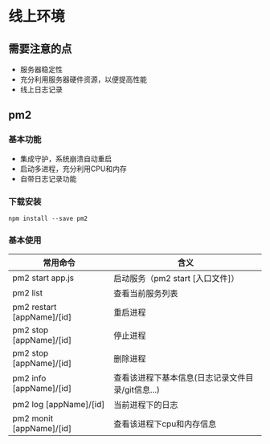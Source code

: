 # 线上环境

## 需要注意的点

- 服务器稳定性
- 充分利用服务器硬件资源，以便提高性能
- 线上日志记录

## pm2

### 基本功能

- 集成守护，系统崩溃自动重启
- 启动多进程，充分利用CPU和内存
- 自带日志记录功能

### 下载安装

`npm install --save pm2`

### 基本使用

常用命令  |	含义
---|---
pm2 start app.js | 启动服务（pm2 start [入口文件]）
pm2 list | 查看当前服务列表
pm2 restart [appName]/[id] | 重启进程
pm2 stop [appName]/[id] | 停止进程
pm2 stop [appName]/[id] | 删除进程
pm2 info [appName]/[id] | 查看该进程下基本信息(日志记录文件目录/git信息...)
pm2 log [appName]/[id] | 当前进程下的日志
pm2 monit  [appName]/[id] | 查看该进程下cpu和内存信息